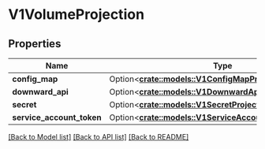# V1VolumeProjection

## Properties

Name | Type | Description | Notes
------------ | ------------- | ------------- | -------------
**config_map** | Option<[**crate::models::V1ConfigMapProjection**](v1.ConfigMapProjection.md)> |  | [optional]
**downward_api** | Option<[**crate::models::V1DownwardApiProjection**](v1.DownwardAPIProjection.md)> |  | [optional]
**secret** | Option<[**crate::models::V1SecretProjection**](v1.SecretProjection.md)> |  | [optional]
**service_account_token** | Option<[**crate::models::V1ServiceAccountTokenProjection**](v1.ServiceAccountTokenProjection.md)> |  | [optional]

[[Back to Model list]](../README.md#documentation-for-models) [[Back to API list]](../README.md#documentation-for-api-endpoints) [[Back to README]](../README.md)


